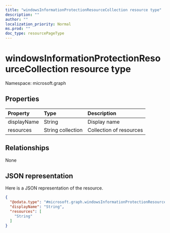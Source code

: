 ```yaml
---
title: "windowsInformationProtectionResourceCollection resource type"
description: ""
author: ""
localization_priority: Normal
ms.prod: ""
doc_type: resourcePageType
---
```


# windowsInformationProtectionResourceCollection resource type


Namespace: microsoft.graph



## Properties
|Property|Type|Description|
|:---|:---|:---|
|displayName|String|Display name|
|resources|String collection|Collection of resources|

## Relationships
None

## JSON representation
Here is a JSON representation of the resource.
<!-- {
  "blockType": "resource",
  "@odata.type": "microsoft.graph.windowsInformationProtectionResourceCollection"
}
-->
``` json
{
  "@odata.type": "#microsoft.graph.windowsInformationProtectionResourceCollection",
  "displayName": "String",
  "resources": [
    "String"
  ]
}
```

